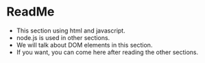 # ReadMe

- This section using html and javascript.
- node.js is used in other sections.
- We will talk about DOM elements in this section.
- If you want, you can come here after reading the other sections.
